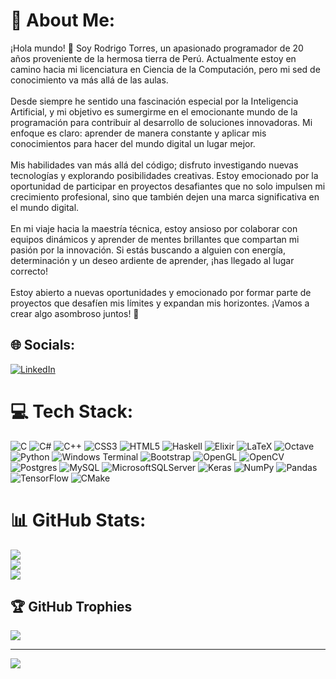 # 💫 About Me:
¡Hola mundo! 👋 Soy Rodrigo Torres, un apasionado programador de 20 años proveniente de la hermosa tierra de Perú. Actualmente estoy en camino hacia mi licenciatura en Ciencia de la Computación, pero mi sed de conocimiento va más allá de las aulas.<br><br>Desde siempre he sentido una fascinación especial por la Inteligencia Artificial, y mi objetivo es sumergirme en el emocionante mundo de la programación para contribuir al desarrollo de soluciones innovadoras. Mi enfoque es claro: aprender de manera constante y aplicar mis conocimientos para hacer del mundo digital un lugar mejor.<br><br>Mis habilidades van más allá del código; disfruto investigando nuevas tecnologías y explorando posibilidades creativas. Estoy emocionado por la oportunidad de participar en proyectos desafiantes que no solo impulsen mi crecimiento profesional, sino que también dejen una marca significativa en el mundo digital.<br><br>En mi viaje hacia la maestría técnica, estoy ansioso por colaborar con equipos dinámicos y aprender de mentes brillantes que compartan mi pasión por la innovación. Si estás buscando a alguien con energía, determinación y un deseo ardiente de aprender, ¡has llegado al lugar correcto!<br><br>Estoy abierto a nuevas oportunidades y emocionado por formar parte de proyectos que desafíen mis límites y expandan mis horizontes. ¡Vamos a crear algo asombroso juntos! 🚀


## 🌐 Socials:
[![LinkedIn](https://img.shields.io/badge/LinkedIn-%230077B5.svg?logo=linkedin&logoColor=white)](https://linkedin.com/in/rodrigo-torres-sotomayor) 

# 💻 Tech Stack:
![C](https://img.shields.io/badge/c-%2300599C.svg?style=for-the-badge&logo=c&logoColor=white) ![C#](https://img.shields.io/badge/c%23-%23239120.svg?style=for-the-badge&logo=csharp&logoColor=white) ![C++](https://img.shields.io/badge/c++-%2300599C.svg?style=for-the-badge&logo=c%2B%2B&logoColor=white) ![CSS3](https://img.shields.io/badge/css3-%231572B6.svg?style=for-the-badge&logo=css3&logoColor=white) ![HTML5](https://img.shields.io/badge/html5-%23E34F26.svg?style=for-the-badge&logo=html5&logoColor=white) ![Haskell](https://img.shields.io/badge/Haskell-5e5086?style=for-the-badge&logo=haskell&logoColor=white) ![Elixir](https://img.shields.io/badge/elixir-%234B275F.svg?style=for-the-badge&logo=elixir&logoColor=white) ![LaTeX](https://img.shields.io/badge/latex-%23008080.svg?style=for-the-badge&logo=latex&logoColor=white) ![Octave](https://img.shields.io/badge/OCTAVE-darkblue?style=for-the-badge&logo=octave&logoColor=fcd683) ![Python](https://img.shields.io/badge/python-3670A0?style=for-the-badge&logo=python&logoColor=ffdd54) ![Windows Terminal](https://img.shields.io/badge/Windows%20Terminal-%234D4D4D.svg?style=for-the-badge&logo=windows-terminal&logoColor=white) ![Bootstrap](https://img.shields.io/badge/bootstrap-%238511FA.svg?style=for-the-badge&logo=bootstrap&logoColor=white) ![OpenGL](https://img.shields.io/badge/OpenGL-%23FFFFFF.svg?style=for-the-badge&logo=opengl) ![OpenCV](https://img.shields.io/badge/opencv-%23white.svg?style=for-the-badge&logo=opencv&logoColor=white) ![Postgres](https://img.shields.io/badge/postgres-%23316192.svg?style=for-the-badge&logo=postgresql&logoColor=white) ![MySQL](https://img.shields.io/badge/mysql-%2300000f.svg?style=for-the-badge&logo=mysql&logoColor=white) ![MicrosoftSQLServer](https://img.shields.io/badge/Microsoft%20SQL%20Server-CC2927?style=for-the-badge&logo=microsoft%20sql%20server&logoColor=white) ![Keras](https://img.shields.io/badge/Keras-%23D00000.svg?style=for-the-badge&logo=Keras&logoColor=white) ![NumPy](https://img.shields.io/badge/numpy-%23013243.svg?style=for-the-badge&logo=numpy&logoColor=white) ![Pandas](https://img.shields.io/badge/pandas-%23150458.svg?style=for-the-badge&logo=pandas&logoColor=white) ![TensorFlow](https://img.shields.io/badge/TensorFlow-%23FF6F00.svg?style=for-the-badge&logo=TensorFlow&logoColor=white) ![CMake](https://img.shields.io/badge/CMake-%23008FBA.svg?style=for-the-badge&logo=cmake&logoColor=white)
# 📊 GitHub Stats:
![](https://github-readme-stats.vercel.app/api?username=RodATS&theme=tokyonight&hide_border=false&include_all_commits=false&count_private=false)<br/>
![](https://github-readme-streak-stats.herokuapp.com/?user=RodATS&theme=tokyonight&hide_border=false)<br/>
![](https://github-readme-stats.vercel.app/api/top-langs/?username=RodATS&theme=tokyonight&hide_border=false&include_all_commits=false&count_private=false&layout=compact)

## 🏆 GitHub Trophies
![](https://github-profile-trophy.vercel.app/?username=RodATS&theme=nord&no-frame=false&no-bg=true&margin-w=4)

---
[![](https://visitcount.itsvg.in/api?id=RodATS&icon=0&color=0)](https://visitcount.itsvg.in)

<!-- Proudly created with GPRM ( https://gprm.itsvg.in ) -->
